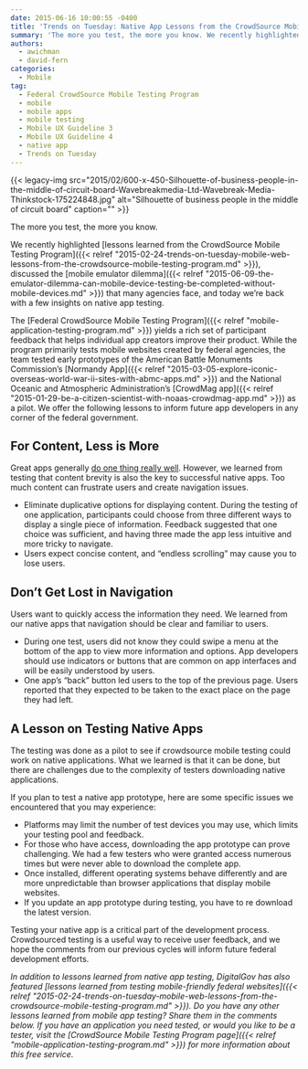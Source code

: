 ```yaml
---
date: 2015-06-16 10:00:55 -0400
title: 'Trends on Tuesday: Native App Lessons from the CrowdSource Mobile Testing Program'
summary: 'The more you test, the more you know. We recently highlighted lessons learned from the CrowdSource Mobile Testing Program, discussed the mobile emulator dilemma that many agencies face, and today we&rsquo;re back with a few insights on native app testing. The Federal CrowdSource Mobile Testing Program yields a rich set of participant feedback that helps individual app'
authors:
  - awichman
  - david-fern
categories:
  - Mobile
tag:
  - Federal CrowdSource Mobile Testing Program
  - mobile
  - mobile apps
  - mobile testing
  - Mobile UX Guideline 3
  - Mobile UX Guideline 4
  - native app
  - Trends on Tuesday
---
```


{{< legacy-img src="2015/02/600-x-450-Silhouette-of-business-people-in-the-middle-of-circuit-board-Wavebreakmedia-Ltd-Wavebreak-Media-Thinkstock-175224848.jpg" alt="Silhouette of business people in the middle of circuit board" caption="" >}} 

The more you test, the more you know.

We recently highlighted [lessons learned from the CrowdSource Mobile Testing Program]({{< relref "2015-02-24-trends-on-tuesday-mobile-web-lessons-from-the-crowdsource-mobile-testing-program.md" >}}), discussed the [mobile emulator dilemma]({{< relref "2015-06-09-the-emulator-dilemma-can-mobile-device-testing-be-completed-without-mobile-devices.md" >}}) that many agencies face, and today we’re back with a few insights on native app testing.

The [Federal CrowdSource Mobile Testing Program]({{< relref "mobile-application-testing-program.md" >}}) yields a rich set of participant feedback that helps individual app creators improve their product. While the program primarily tests mobile websites created by federal agencies, the team tested early prototypes of the American Battle Monuments Commission’s [Normandy App]({{< relref "2015-03-05-explore-iconic-overseas-world-war-ii-sites-with-abmc-apps.md" >}}) and the National Oceanic and Atmospheric Administration’s [CrowdMag app]({{< relref "2015-01-29-be-a-citizen-scientist-with-noaas-crowdmag-app.md" >}}) as a pilot. We offer the following lessons to inform future app developers in any corner of the federal government.

## For Content, Less is More

Great apps generally [do one thing really well](http://it-tna.com/2014/03/04/app-vs-application-lets-one-thing-really-really-well/). However, we learned from testing that content brevity is also the key to successful native apps. Too much content can frustrate users and create navigation issues.

  * Eliminate duplicative options for displaying content. During the testing of one application, participants could choose from three different ways to display a single piece of information. Feedback suggested that one choice was sufficient, and having three made the app less intuitive and more tricky to navigate.
  * Users expect concise content, and “endless scrolling” may cause you to lose users.

## Don’t Get Lost in Navigation

Users want to quickly access the information they need. We learned from our native apps that navigation should be clear and familiar to users.

  * During one test, users did not know they could swipe a menu at the bottom of the app to view more information and options. App developers should use indicators or buttons that are common on app interfaces and will be easily understood by users.
  * One app’s “back” button led users to the top of the previous page. Users reported that they expected to be taken to the exact place on the page they had left.

## A Lesson on Testing Native Apps

The testing was done as a pilot to see if crowdsource mobile testing could work on native applications. What we learned is that it can be done, but there are challenges due to the complexity of testers downloading native applications.

If you plan to test a native app prototype, here are some specific issues we encountered that you may experience:

  * Platforms may limit the number of test devices you may use, which limits your testing pool and feedback.
  * For those who have access, downloading the app prototype can prove challenging. We had a few testers who were granted access numerous times but were never able to download the complete app.
  * Once installed, different operating systems behave differently and are more unpredictable than browser applications that display mobile websites.
  * If you update an app prototype during testing, you have to re download the latest version.

Testing your native app is a critical part of the development process. Crowdsourced testing is a useful way to receive user feedback, and we hope the comments from our previous cycles will inform future federal development efforts.

_In addition to lessons learned from native app testing, DigitalGov has also featured [lessons learned from testing mobile-friendly federal websites]({{< relref "2015-02-24-trends-on-tuesday-mobile-web-lessons-from-the-crowdsource-mobile-testing-program.md" >}}). Do you have any other lessons learned from mobile app testing? Share them in the comments below. If you have an application you need tested, or would you like to be a tester, visit the [CrowdSource Mobile Testing Program page]({{< relref "mobile-application-testing-program.md" >}}) for more information about this free service._